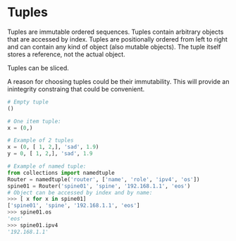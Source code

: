 # Tuples

Tuples are immutable ordered sequences. Tuples contain arbitrary objects that are accessed by index. Tuples are positionally ordered from left to right and can contain any kind of object (also mutable objects). The tuple itself stores a reference, not the actual object. 

Tuples can be sliced.

A reason for choosing tuples could be their immutability. This will provide an inintegrity constraing that could be convenient.

```python
# Empty tuple
()

# One item tuple:
x = (0,)

# Example of 2 tuples
x = (0, [ 1, 2,], 'sad', 1.9)
y = 0, [ 1, 2,], 'sad', 1.9

# Example of named tuple:
from collections import namedtuple
Router = namedtuple('router', ['name', 'role', 'ipv4', 'os']) 
spine01 = Router('spine01', 'spine', '192.168.1.1', 'eos')
# Object can be accessed by index and by name:
>>> [ x for x in spine01]
['spine01', 'spine', '192.168.1.1', 'eos']
>>> spine01.os
'eos'
>>> spine01.ipv4
'192.168.1.1'
```